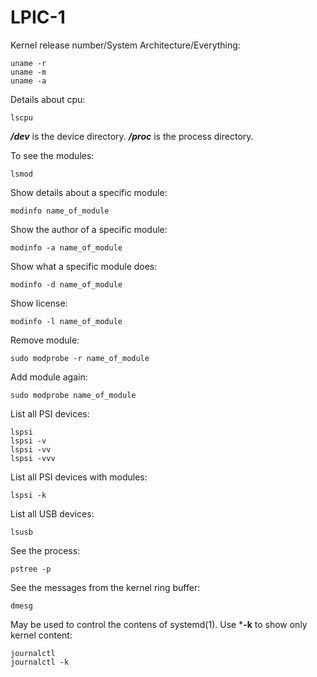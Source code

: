 # LPIC-1
Kernel release number/System Architecture/Everything:
```
uname -r
uname -m
uname -a
```
Details about cpu:
```
lscpu
```
***/dev*** is the device directory.
***/proc*** is the process directory.

To see the modules:
```
lsmod
```
Show details about a specific module:
```
modinfo name_of_module
```
Show the author of a specific module:
```
modinfo -a name_of_module
```
Show what a specific module does:
```
modinfo -d name_of_module
```
Show license:
```
modinfo -l name_of_module
```
Remove module:
```
sudo modprobe -r name_of_module
```
Add module again:
```
sudo modprobe name_of_module
```
List all PSI devices:
```
lspsi
lspsi -v
lspsi -vv
lspsi -vvv
```
List all PSI devices with modules:
```
lspsi -k
```
List all USB devices:
```
lsusb
```
See the process:
```
pstree -p
```
See the messages from the kernel ring buffer:
```
dmesg
```
May be used to control the contens of systemd(1). Use ***-k** to show only kernel content:
```
journalctl
journalctl -k
```


